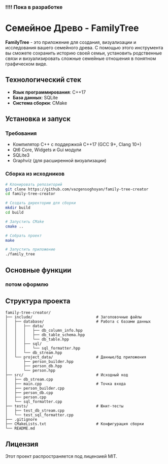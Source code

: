 ### !!!! Пока в разработке


# Семейное Древо - FamilyTree

**FamilyTree** - это приложение для создания, визуализации и исследования вашего семейного древа. С помощью этого инструмента вы сможете сохранить историю своей семьи, установить родственные связи и визуализировать сложные семейные отношения в понятном графическом виде.

## Технологический стек

- **Язык программирования**: C++17
- **База данных**: SQLite
- **Система сборки**: CMake

## Установка и запуск

### Требования
- Компилятор C++ с поддержкой C++17 (GCC 9+, Clang 10+)
- Qt6 Core, Widgets и Gui модули
- SQLite3
- Graphviz (для расширенной визуализации)

### Сборка из исходников

```bash
# Клонировать репозиторий
git clone https://github.com/vazgensoghoyan/family-tree-creator
cd family-tree-creator

# Создать директорию для сборки
mkdir build
cd build

# Запустить CMake
cmake ..

# Собрать проект
make

# Запустить приложение
./family_tree
```

## Основные функции

### потом оформлю


## Структура проекта

```
family-tree-creator/
├── include/                            # Заголовочные файлы
│   ├── database/                       # Работа с базами данных
│   │   ├── data/
│   │   │   ├── db_column_info.hpp
│   │   │   ├── db_table_schema.hpp
│   │   │   └── db_table.hpp
│   │   ├── sql/
│   │   │   └── sql_formatter.hpp
│   │   └── db_stream.hpp
│   └── project_data/                   # Данные/бд приложения
│       ├── person_builder.hpp
│       ├── person_db.hpp
│       └── person.hpp
├── src/                                # Исходный код
│   ├── db_stream.cpp
│   ├── main.cpp                        # Точка входа
│   ├── person_builder.cpp
│   ├── person_db.cpp
│   ├── person.cpp
│   └── sql_formatter.cpp
├── tests/                              # Юнит-тесты
│   ├── test_db_stream.cpp
│   └── test_sql_formatter.cpp
├── .gitignore
├── CMakeLists.txt                      # Конфигурация сборки
└── README.md
```
    
## Лицензия

Этот проект распространяется под лицензией MIT.
